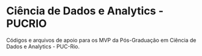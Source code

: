 # Ciência de Dados e Analytics - PUCRIO

Códigos e arquivos de apoio para os MVP da Pós-Graduação em Ciência de Dados e Analytics - PUC-Rio.
